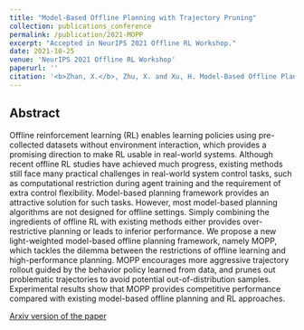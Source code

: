 ```yaml
---
title: "Model-Based Offline Planning with Trajectory Pruning"
collection: publications_conference
permalink: /publication/2021-MOPP
excerpt: "Accepted in NeurIPS 2021 Offline RL Workshop."
date: 2021-10-25
venue: 'NeurIPS 2021 Offline RL Workshop'
paperurl: ''
citation: '<b>Zhan, X.</b>, Zhu, X. and Xu, H. Model-Based Offline Planning with Trajectory Pruning. In <i>NeurIPS 2021 Offline RL Workshop</i>.'
---
```


Abstract
---

Offline reinforcement learning (RL) enables learning policies using pre-collected datasets without environment interaction, which provides a promising direction to make RL usable in real-world systems. Although recent offline RL studies have achieved much progress, existing methods still face many practical challenges in real-world system control tasks, such as computational restriction during agent training and the requirement of extra control flexibility. Model-based planning framework provides an attractive solution for such tasks. However, most model-based planning algorithms are not designed for offline settings. Simply combining the ingredients of offline RL with existing methods either provides over-restrictive planning or leads to inferior performance. We propose a new light-weighted model-based offline planning framework, namely MOPP, which tackles the dilemma between the restrictions of offline learning and high-performance planning. MOPP encourages more aggressive trajectory rollout guided by the behavior policy learned from data, and prunes out problematic trajectories to avoid potential out-of-distribution samples. Experimental results show that MOPP provides competitive performance compared with existing model-based offline planning and RL approaches.

[Arxiv version of the paper](https://arxiv.org/pdf/2105.07351.pdf)
